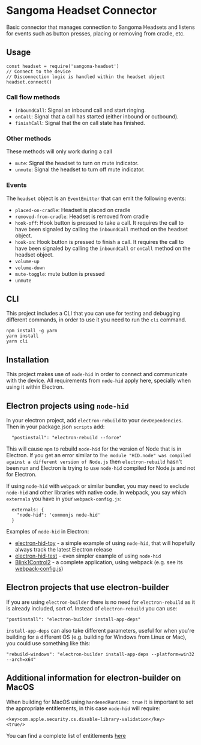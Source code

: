 # Sangoma Headset Connector

Basic connector that manages connection to Sangoma Headsets and listens for events such as button presses, placing or removing from cradle, etc.

## Usage

```
const headset = require('sangoma-headset')
// Connect to the device
// Disconnection logic is handled within the headset object
headset.connect()
```

### Call flow methods
* `inboundCall`: Signal an inbound call and start ringing.
* `onCall`: Signal that a call has started (either inbound or outbound).
* `finishCall`: Signal that the on call state has finished.

### Other methods
These methods will only work during a call
* `mute`: Signal the headset to turn on mute indicator.
* `unmute`: Signal the headset to turn off mute indicator.

### Events
The `headset` object is an `EventEmitter` that can emit the following events:

* `placed-on-cradle`: Headset is placed on cradle
* `removed-from-cradle`: Headset is removed from cradle
* `hook-off`: Hook button is pressed to take a call. It requires the call to have been signaled by calling the `inboundCall` method on the headset object.
* `hook-on`: Hook button is pressed to finish a call. It requires the call to have been signaled by calling the `inboundCall` or `onCall` method on the headset object.
* `volume-up`
* `volume-down`
* `mute-toggle`: mute button is pressed
* `unmute`

## CLI

This project includes a CLI that you can use for testing and debugging different commands, in order to use it you need to run the `cli` command.

```
npm install -g yarn
yarn install
yarn cli
```

## Installation

This project makes use of `node-hid` in order to connect and communicate with the device. All requirements from `node-hid` apply here, specially when using it within Electron.

## Electron projects using `node-hid`
In your electron project, add `electron-rebuild` to your `devDependencies`.
Then in your package.json `scripts` add:

```
  "postinstall": "electron-rebuild --force"
```
This will cause `npm` to rebuild `node-hid` for the version of Node that is in Electron.
If you get an error similar to `The module "HID.node" was compiled against a different version of Node.js`
then `electron-rebuild` hasn't been run and Electron is trying to use `node-hid`
compiled for Node.js and not for Electron.


If using `node-hid` with `webpack` or similar bundler, you may need to exclude
`node-hid` and other libraries with native code.  In webpack, you say which
`externals` you have in your `webpack-config.js`:
```
  externals: {
    "node-hid": 'commonjs node-hid'
  }
```

Examples of `node-hid` in Electron:
* [electron-hid-toy](https://github.com/todbot/electron-hid-toy) - a simple example of using `node-hid`, that will hopefully always track the latest Electron release
* [electron-hid-test](https://github.com/todbot/electron-hid-test) - even simpler example of using `node-hid`
* [Blink1Control2](https://github.com/todbot/Blink1Control2/) - a complete application, using webpack (e.g. see its [webpack-config.js](https://github.com/todbot/Blink1Control2/blob/master/webpack.config.js))

## Electron projects that use electron-builder
If you are using `electron-builder` there is no need for `electron-rebuild` as it is already included, sort of. Instead of `electron-rebuild` you can use:

```
"postinstall": "electron-builder install-app-deps"
```

`install-app-deps` can also take different parameters, useful for when you're building for a different OS (e.g. building for Windows from Linux or Mac), you could use something like this:

```
"rebuild-windows": "electron-builder install-app-deps --platform=win32 --arch=x64"
```

## Additional information for electron-builder on MacOS
When building for MacOS using `hardenedRuntime: true` it is important to set the appropriate entitlements, in this case `node-hid` will require:

```
<key>com.apple.security.cs.disable-library-validation</key>
<true/>
```

You can find a complete list of entitlements [here](https://developer.apple.com/documentation/security/hardened_runtime_entitlements)